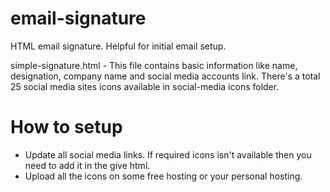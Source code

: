 # email-signature
HTML email signature. Helpful for initial email setup.

simple-signature.html - This file contains basic information like name, designation, company name and social media accounts link. There's a total 25 social media sites icons available in social-media icons folder.

# How to setup
- Update all social media links. If required icons isn't available then you need to add it in the give html.
- Upload all the icons on some free hosting or your personal hosting.